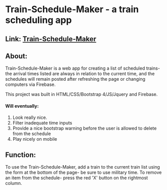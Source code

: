 # **Train-Schedule-Maker** - a train scheduling app

## Link: [Train-Schedule-Maker](https://zackeilholz.github.io/train-schedule-maker/)

## About:

Train-Schedule-Maker is a web app for creating a list of scheduled trains- the arrival times listed are always in relation to the current time, and the schedules will remain posted after refreshing the page or changing computers via Firebase.    

This project was built in HTML/CSS/Bootstrap 4/JS/Jquery and Firebase.  

#### Will eventually: 

1. Look really nice.
2. Filter inadequate time inputs
3. Provide a nice bootstrap warning before the user is allowed to delete from the schedule
4. Play nicely on mobile

## Function:

To use the Train-Schedule-Maker, add a train to the current train list using the form at the bottom of the page- be sure to use military time.  To remove an item from the schedule- press the red 'X' button on the rightmost column.  


